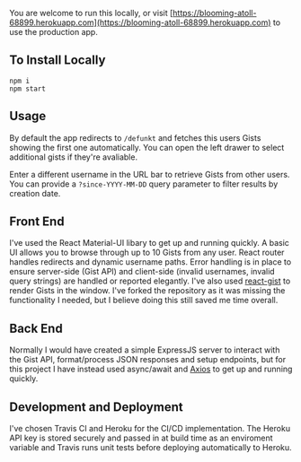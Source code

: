 You are welcome to run this locally, or visit [https://blooming-atoll-68899.herokuapp.com](https://blooming-atoll-68899.herokuapp.com) to use the production app.

## To Install Locally

```git clone https://github.com/sjohnston88/react-gist-api.git
npm i
npm start
```

## Usage

By default the app redirects to `/defunkt` and fetches this users Gists showing the first one automatically. You can open the left drawer to select additional gists if they're avaliable.

Enter a different username in the URL bar to retrieve Gists from other users. You can provide a `?since-YYYY-MM-DD` query parameter to filter results by creation date.

## Front End 

I've used the React Material-UI libary to get up and running quickly. A basic UI allows you to browse through up to 10 Gists from any user. React router handles redirects and dynamic username paths. Error handling is in place to ensure server-side (Gist API) and client-side (invalid usernames, invalid query strings) are handled or reported elegantly. I've also used [react-gist](https://www.npmjs.com/package/react-gist) to render Gists in the window. I've forked the repository as it was missing the functionality I needed, but I believe doing this still saved me time overall.

## Back End

Normally I would have created a simple ExpressJS server to interact with the Gist API, format/process JSON responses and setup endpoints, but for this project I have instead used async/await and [Axios](https://github.com/axios/axios) to get up and running quickly. 

## Development and Deployment

I've chosen Travis CI and Heroku for the CI/CD implementation. The Heroku API key is stored securely and passed in at build time as an enviroment variable and Travis runs unit tests before deploying automatically to Heroku.
